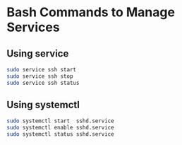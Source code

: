 # Bash Commands to Manage Services

## Using service
```bash
sudo service ssh start
sudo service ssh stop
sudo service ssh status
```

## Using systemctl
```bash
sudo systemctl start  sshd.service
sudo systemctl enable sshd.service
sudo systemctl status sshd.service
```
